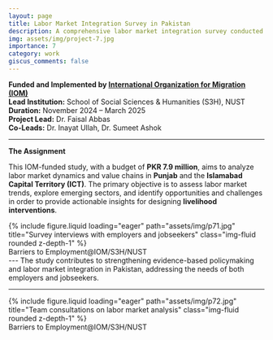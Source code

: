 ```yaml
---
layout: page
title: Labor Market Integration Survey in Pakistan  
description: A comprehensive labor market integration survey conducted in Punjab and Islamabad Capital Territory under the International Organization for Migration (IOM)  
img: assets/img/project-7.jpg
importance: 7
category: work
giscus_comments: false
---
```


**Funded and Implemented by [International Organization for Migration (IOM)](https://www.iom.int/)**  
**Lead Institution:** School of Social Sciences & Humanities (S3H), NUST  
**Duration:** November 2024 – March 2025  
**Project Lead:** Dr. Faisal Abbas  
**Co-Leads:** Dr. Inayat Ullah, Dr. Sumeet Ashok    

---

**The Assignment**  

This IOM-funded study, with a budget of **PKR 7.9 million**, aims to analyze labor market dynamics and value chains in **Punjab** and the **Islamabad Capital Territory (ICT)**. The primary objective is to assess labor market trends, explore emerging sectors, and identify opportunities and challenges in order to provide actionable insights for designing **livelihood interventions**.  
<div class="row">
    <div class="col-sm mt-3 mt-md-0">
        {% include figure.liquid loading="eager" path="assets/img/p71.jpg" title="Survey interviews with employers and jobseekers" class="img-fluid rounded z-depth-1" %}
    </div>
</div>
<div class="caption">
Barriers to Employment@IOM/S3H/NUST</div>
---
The study contributes to strengthening evidence-based policymaking and labor market integration in Pakistan, addressing the needs of both employers and jobseekers.  

---

<div class="row justify-content-sm-center">
    <div class="col-sm-8 mt-3 mt-md-0">
        {% include figure.liquid loading="eager" path="assets/img/p72.jpg" title="Team consultations on labor market analysis" class="img-fluid rounded z-depth-1" %}
    </div>
</div>
<div class="caption">
Barriers to Employment@IOM/S3H/NUST
</div>
